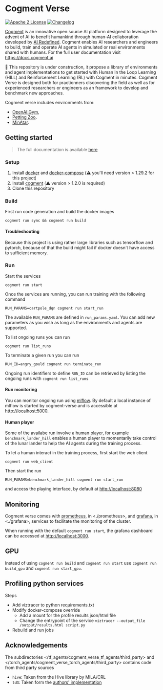 # Cogment Verse

[![Apache 2 License](https://img.shields.io/badge/license-Apache%202-green?style=flat-square)](./LICENSE) [![Changelog](https://img.shields.io/badge/-Changelog%20-blueviolet?style=flat-square)](./CHANGELOG.md)

[Cogment](https://cogment.ai) is an innovative open source AI platform designed to leverage the advent of AI to benefit humankind through human-AI collaboration developed by [AI Redefined](https://ai-r.com). Cogment enables AI researchers and engineers to build, train and operate AI agents in simulated or real environments shared with humans. For the full user documentation visit <https://docs.cogment.ai>

🚧 This repository is under construction, it propose a library of environments and agent implementations to get started with Human In the Loop Learning (HILL) and Reinforcement Learning (RL) with Cogment in minutes. Cogment Verse is designed both for practionners discovering the field as well as for experienced researchers or engineers as an framework to develop and benchmark new approaches.

Cogment verse includes environments from:

- [OpenAI Gym](https://gym.openai.com),
- [Petting Zoo](https://www.pettingzoo.ml).
- [MinAtar](https://github.com/kenjyoung/MinAtar).

## Getting started

> The full documentation is available [here](./docs/index.md)

### Setup

1. Install [docker](https://docs.docker.com/desktop/#download-and-install) and [docker-compose](https://docs.docker.com/compose/install/#install-compose) (⚠️ you'll need version > 1.29.2 for this project)
2. Install [cogment](https://docs.cogment.ai/introduction/installation/) (⚠️ version > 1.2.0 is required)
3. Clone this repository

### Build

First run code generation and build the docker images

```console
cogment run sync && cogment run build
```

#### Troubleshooting

Because this project is using rather large libraries such as tensorflow and pytorch, because of that the build might fail if docker doesn't have access to sufficient memory. 

### Run

Start the services

```console
cogment run start
```

Once the services are running, you can run training with the following command

```console
RUN_PARAMS=cartpole_dqn cogment run start_run
```

The available `RUN_PARAMS` are defined in `run_params.yaml`. You can add new parameters as you wish as long as the environments and agents are supported.

To list ongoing runs you can run

```console
cogment run list_runs
```

To terminate a given run you can run

```console
RUN_ID=angry_gould cogment run terminate_run
```

Ongoing run identifiers to define `RUN_ID` can be retrieved by listing the ongoing runs with `cogment run list_runs`

#### Run monitoring

You can monitor ongoing run using [mlflow](https://mlflow.org). By default a local instance of mlflow is started by cogment-verse and is accessible at <http://localhost:5000>.

#### Human player

Some of the availabe run involve a human player, for example `benchmark_lander_hill` enables a human player to momentarily take control of the lunar lander to help the AI agents during the training process.

To let a human interact in the training process, first start the web client

```console
cogment run web_client
```

Then start the run

```console
RUN_PARAMS=benchmark_lander_hill cogment run start_run
```

and access the playing interface, by default at <http://localhost:8080>

## Monitoring

Cogment verse comes with [prometheus](https://prometheus.io), in <./prometheus>, and [grafana](https://grafana.com), in <./grafana>, services to facilitate the monitoring of the cluster.

When running with the default `cogment run start`, the grafana dashboard can be accessed at <http://localhost:3000>.

## GPU

Instead of using `cogment run build` and `cogment run start` use `cogment run build_gpu` and `cogment run start_gpu`.

## Profiling python services

Steps

- Add viztracer to python requirements.txt
- Modify docker-compose override
  - Add a mount for the profile results json/html file
  - Change the entrypoint of the service `viztracer --output_file /output/results.html script.py`
- Rebuild and run jobs

## Acknowledgements

The subdirectories </tf_agents/cogment_verse_tf_agents/third_party> and </torch_agents/cogment_verse_torch_agents/third_party> contains code from third party sources

- `hive`: Taken from the Hive library by MILA/CRL
- `td3`: Taken form the [authors' implementation](https://github.com/sfujim/TD3)
